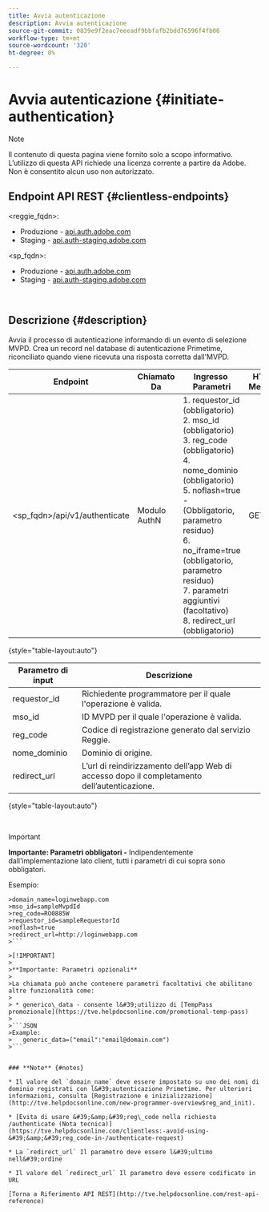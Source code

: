 ```yaml
---
title: Avvia autenticazione
description: Avvia autenticazione
source-git-commit: 0839e9f2eac7eeeadf9bbfafb2bdd76596f4fb06
workflow-type: tm+mt
source-wordcount: '320'
ht-degree: 0%

---
```



# Avvia autenticazione {#initiate-authentication}

>[!NOTE]
>
>Il contenuto di questa pagina viene fornito solo a scopo informativo. L’utilizzo di questa API richiede una licenza corrente a partire da Adobe. Non è consentito alcun uso non autorizzato.

## Endpoint API REST {#clientless-endpoints}

&lt;reggie_fqdn>:

* Produzione - [api.auth.adobe.com](http://api.auth.adobe.com/)
* Staging - [api.auth-staging.adobe.com](http://api.auth-staging.adobe.com/)

&lt;sp_fqdn>:

* Produzione - [api.auth.adobe.com](http://api.auth.adobe.com/)
* Staging - [api.auth-staging.adobe.com](http://api.auth-staging.adobe.com/)

</br>


## Descrizione {#description}

Avvia il processo di autenticazione informando di un evento di selezione MVPD. Crea un record nel database di autenticazione Primetime, riconciliato quando viene ricevuta una risposta corretta dall&#39;MVPD. 



| Endpoint | Chiamato  </br>Da | Ingresso   </br>Parametri | HTTP  </br>Metodo | Risposta | HTTP  </br>Risposta |
| --- | --- | --- | --- | --- | --- |
| &lt;sp_fqdn>/api/v1/authenticate | Modulo AuthN | 1. requestor_id (obbligatorio)</br>2.  mso_id (obbligatorio)</br>3.  reg_code (obbligatorio)</br>4.  nome_dominio (obbligatorio)</br>5.  noflash=true -  </br>    (Obbligatorio, parametro residuo)</br>6.  no_iframe=true (obbligatorio, parametro residuo)</br>7.  parametri aggiuntivi (facoltativo)</br>8.  redirect_url (obbligatorio) | GET | L&#39;app Web di accesso viene reindirizzata alla pagina di accesso MVPD. | 302 per le implementazioni di reindirizzamento complete |

{style=&quot;table-layout:auto&quot;}


| Parametro di input | Descrizione |
| --- | --- |
| requestor_id | Richiedente programmatore per il quale l&#39;operazione è valida. |
| mso_id | ID MVPD per il quale l&#39;operazione è valida. |
| reg_code | Codice di registrazione generato dal servizio Reggie. |
| nome_dominio | Dominio di origine. |
| redirect_url | L’url di reindirizzamento dell’app Web di accesso dopo il completamento dell’autenticazione. |

{style=&quot;table-layout:auto&quot;}

</br>

>[!IMPORTANT]
> 
>**Importante: Parametri obbligatori -** Indipendentemente dall’implementazione lato client, tutti i parametri di cui sopra sono obbligatori.
>
>
>Esempio:    
>
>
```
>domain_name=loginwebapp.com
>mso_id=sampleMvpdId
>reg_code=RO0885W
>requestor_id=sampleRequestorId
>noflash=true
>redirect_url=http://loginwebapp.com
>```

>[!IMPORTANT]
> 
>**Importante: Parametri opzionali**
>
>La chiamata può anche contenere parametri facoltativi che abilitano altre funzionalità come:
>
> * generico\_data - consente l&#39;utilizzo di [TempPass promozionale](https://tve.helpdocsonline.com/promotional-temp-pass)
>
>```JSON
>Example:
>   generic_data=("email":"email@domain.com")
>```


### **Note** {#notes}

* Il valore del `domain_name` deve essere impostato su uno dei nomi di dominio registrati con l&#39;autenticazione Primetime. Per ulteriori informazioni, consulta [Registrazione e inizializzazione](http://tve.helpdocsonline.com/new-programmer-overview$reg_and_init).

* [Evita di usare &#39;&amp;&#39;reg\_code nella richiesta /authenticate (Nota tecnica)](https://tve.helpdocsonline.com/clientless:-avoid-using-&#39;&amp;&#39;reg_code-in-/authenticate-request)

* La `redirect_url` Il parametro deve essere l&#39;ultimo nell&#39;ordine

* Il valore del `redirect_url` Il parametro deve essere codificato in URL

[Torna a Riferimento API REST](http://tve.helpdocsonline.com/rest-api-reference)
